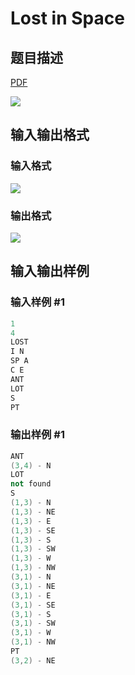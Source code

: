 # Lost in Space

## 题目描述

[problemUrl]: https://uva.onlinejudge.org/index.php?option=com_onlinejudge&Itemid=8&category=9&page=show_problem&problem=677

[PDF](https://uva.onlinejudge.org/external/7/p736.pdf)

![](https://cdn.luogu.com.cn/upload/vjudge_pic/UVA736/177071b08f44de6444dddbe414fbabd5bcd5e21c.png)

## 输入输出格式

### 输入格式

![](https://cdn.luogu.com.cn/upload/vjudge_pic/UVA736/d106841afd90d95334000cb32bcf9cecb99598e5.png)

### 输出格式

![](https://cdn.luogu.com.cn/upload/vjudge_pic/UVA736/46dcd66564e6bdcc4889312781984124282270ff.png)

## 输入输出样例

### 输入样例 #1

```cpp
1
4
LOST
I N
SP A
C E
ANT
LOT
S
PT
```


### 输出样例 #1

```cpp
ANT
(3,4) - N
LOT
not found
S
(1,3) - N
(1,3) - NE
(1,3) - E
(1,3) - SE
(1,3) - S
(1,3) - SW
(1,3) - W
(1,3) - NW
(3,1) - N
(3,1) - NE
(3,1) - E
(3,1) - SE
(3,1) - S
(3,1) - SW
(3,1) - W
(3,1) - NW
PT
(3,2) - NE
```


